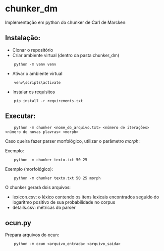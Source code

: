 # chunker_dm
 Implementação em python do chunker de Carl de Marcken

## Instalação:

- Clonar o repositório
- Criar ambiente virtual (dentro da pasta chunker_dm)

```
    python -m venv venv
```

- Ativar o ambiente virtual

```
    venv\scripts\activate
```

- Instalar os requisitos

```
    pip install -r requirements.txt
```

## Executar:

```
    python -m chunker <nome_do_arquivo.txt> <número de iterações> <número de novas plavras> <morph>
```

Caso queira fazer parser morfológico, utilizar o parâmetro *morph*:

Exemplo: 
```
    python -m chunker texto.txt 50 25
```

Exemplo (morfológico):
```
    python -m chunker texto.txt 50 25 morph
```

O chunker gerará dois arquivos:

- lexicon.csv: o léxico contendo os itens lexicais encontrados seguido do logaritmo positivo de sua probabilidade no corpus
- details.csv: métricas do parser



## ocun.py

Prepara arquivos do ocun:

```
    python -m ocun <arquivo_entrada> <arquivo_saida>
```
```